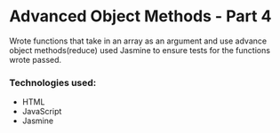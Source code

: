 # Advanced Object Methods - Part 4

Wrote functions that take in an array as an argument and use advance object methods(reduce) used Jasmine to ensure tests for the functions wrote passed.

### Technologies used:
* HTML
* JavaScript
* Jasmine  
